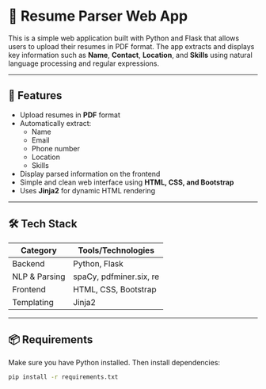 # 🧠 Resume Parser Web App

This is a simple web application built with Python and Flask that allows users to upload their resumes in PDF format. The app extracts and displays key information such as **Name**, **Contact**, **Location**, and **Skills** using natural language processing and regular expressions.

---

## 🚀 Features

- Upload resumes in **PDF** format
- Automatically extract:
  - Name
  - Email
  - Phone number
  - Location
  - Skills
- Display parsed information on the frontend
- Simple and clean web interface using **HTML, CSS, and Bootstrap**
- Uses **Jinja2** for dynamic HTML rendering

---

## 🛠 Tech Stack

| Category     | Tools/Technologies |
|--------------|--------------------|
| Backend      | Python, Flask      |
| NLP & Parsing| spaCy, pdfminer.six, re |
| Frontend     | HTML, CSS, Bootstrap |
| Templating   | Jinja2             |

---

## 📦 Requirements

Make sure you have Python installed. Then install dependencies:

```bash
pip install -r requirements.txt
